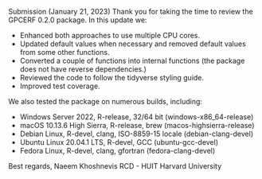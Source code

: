Submission (January 21, 2023)
Thank you for taking the time to review the GPCERF 0.2.0 package. In this update we:
- Enhanced both approaches to use multiple CPU cores.
- Updated default values when necessary and removed default values from some other functions. 
- Converted a couple of functions into internal functions (the package does not have reverse dependencies.)
- Reviewed the code to follow the tidyverse styling guide.
- Improved test coverage.

We also tested the package on numerous builds, including:

- Windows Server 2022, R-release, 32/64 bit (windows-x86_64-release)
- macOS 10.13.6 High Sierra, R-release, brew (macos-highsierra-release)
- Debian Linux, R-devel, clang, ISO-8859-15 locale (debian-clang-devel)
- Ubuntu Linux 20.04.1 LTS, R-devel, GCC (ubuntu-gcc-devel)
- Fedora Linux, R-devel, clang, gfortran (fedora-clang-devel)


Best regards,
Naeem Khoshnevis
RCD - HUIT Harvard University
